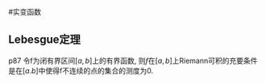 #实变函数 
## Lebesgue定理
p87
令f为闭有界区间$[a,b]$上的有界函数, 则$f$在$[a,b]$上Riemann可积的充要条件是在$[a.b]$中使得f不连续的点的集合的测度为0.